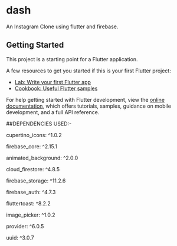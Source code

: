 # dash

An Instagram Clone using flutter and firebase.


## Getting Started

This project is a starting point for a Flutter application.

A few resources to get you started if this is your first Flutter project:

- [Lab: Write your first Flutter app](https://docs.flutter.dev/get-started/codelab)
- [Cookbook: Useful Flutter samples](https://docs.flutter.dev/cookbook)

For help getting started with Flutter development, view the
[online documentation](https://docs.flutter.dev/), which offers tutorials,
samples, guidance on mobile development, and a full API reference.

##DEPENDENCIES USED:-

 cupertino_icons: ^1.0.2
 
  firebase_core: ^2.15.1
  
  animated_background: ^2.0.0
  
  cloud_firestore: ^4.8.5
  
  firebase_storage: ^11.2.6
  
  firebase_auth: ^4.7.3
  
  fluttertoast: ^8.2.2
  
  image_picker: ^1.0.2
  
  provider: ^6.0.5
  
  uuid: ^3.0.7
  

